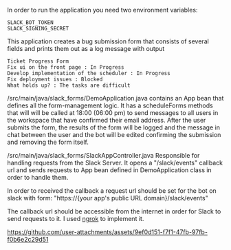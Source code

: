 In order to run the application you need two environment variables:

    SLACK_BOT_TOKEN
    SLACK_SIGNING_SECRET

This application creates a bug submission form that consists of several fields and prints them out as a log message with output 


    Ticket Progress Form
    Fix ui on the front page : In Progress
    Develop implementation of the scheduler : In Progress
    Fix deployment issues : Blocked 
    What holds up? : The tasks are difficult


/src/main/java/slack_forms/DemoApplication.java contains an App bean that defines all the form-management logic. It has a scheduleForms methods that will will be called at 18:00 (06:00 pm) to send messages to all users in the workspace that have confirmed their email address. After the user submits the form, the results of the form will be logged and the message in chat between the user and the bot will be edited confirming the submission and removing the form itself.

/src/main/java/slack_forms/SlackAppController.java
Responsible for handling requests from the Slack Server. It opens a "/slack/events" callback url and sends requests to App bean defined in DemoApplication class in order to handle them.

In order to received the callback a request url should be set for the bot on slack with form: "https://{your app's public URL domain}/slack/events" 

The callback url should be accessible from the internet in order for Slack to send requests to it. I used [ngrok](https://dashboard.ngrok.com/get-started/setup/linux) to implement it.


https://github.com/user-attachments/assets/9ef0d151-f7f1-47fb-97fb-f0b6e2c29d51
